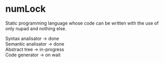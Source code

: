 # numLock
Static programming language whose code can be written with the use of only nupad and nothing else.  
  
Syntax analisator -> done  
Semantic analisator -> done  
Abstract tree -> in-progress  
Code generator -> on wait  
